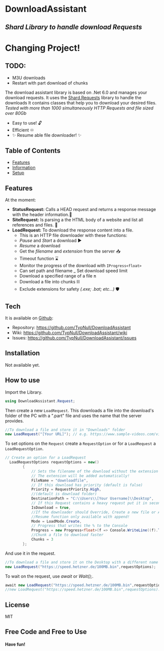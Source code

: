 ﻿# DownloadAssistant
## _Shard Library to handle download Requests_

# Changing Project!
## TODO:
- M3U downloads
- Restart with part download of chunks

The download assistant library is based on .Net 6.0 and manages your download requests. It uses the [Shard.Requests](https://github.com/TypNull/Requests) library to handle the downloads
It contains classes that help you to download your desired files.
_Tested with more than 1000 simultaneously HTTP Requests and file sized over 80Gb_

- Easy to use! 🔓
- Efficient ♾️ 
- ✨ Resume able file downloader! ✨


## Table of Contents
* [Features](#features)
* [Information](#tech)
* [Setup](#how-to-use)

## Features
At the moment:
- **StatusRequest:** Calls a HEAD request and returns a response message with the header information.🔎
- **SiteRequest:** Is parsing a the HTML body of a website and list all references and files. 🔖
- **LoadRequest:** To download the response content into a file.
  - This is an HTTP file downloader with these functions:
  - *Pause* and *Start* a download ▶
  - *Resume* a download
  - Get the *filename* and *extension* from the server 📥
  - Timeout function ⌛
  - Monitor the progress of the download with `IProgress<float>`
  - Can set path and filename
  _ Set download speed limit
  - Download a specified range of a file 🔛
  - Download a file into chunks ⛓️
  - Exclude extensions for safety _(.exe; .bat; etc...)_ 🛡️

## Tech
It is available on [Github](https://github.com/TypNull/DownloadAssistant):
- Repository: https://github.com/TypNull/DownloadAssistant
- Wiki: https://github.com/TypNull/DownloadAssistant/wiki
- Issues: https://github.com/TypNull/DownloadAssistant/issues


## Installation

Not available yet.

## How to use

Import the Library.
```cs
using DownloadAssistant.Request;
```
Then create a new `LoadRequest`.
This downloads a file into the download's folder of the PC with a ".part" file and uses the name that the server provides.
```cs
//To download a file and store it in "Downloads" folder
new LoadRequest("[Your URL]"); // e.g. https://www.sample-videos.com/video123/mkv/240/big_buck_bunny_240p_30mb.mkv
```
To set options on the `Request` create a `RequestOption` or for a `LoadRequest` a `LoadRequestOption`.
```cs
// Create an option for a LoadRequest
  LoadRequestOptions requestOptions = new()
        {
            // Sets the filename of the download without the extension
            // The extension will be added automatically!
            FileName = "downloadfile", 
            // If this download has priority (default is false)
            Priority = RequestPriority.High, 
            //(default is download folder)
            DestinationPath = "C:\\Users\\[Your Username]\\Desktop", 
            // If this Request contains a heavy request put it in second thread (default is false)
            IsDownload = true,
            //If the downloader should Override, Create a new file or Append (default is Append)
            //Resume function only available with append!
            Mode = LoadMode.Create, 
            // Progress that writes the % to the Console
            Progress = new Progress<float>(f => Console.WriteLine((f).ToString("0.0%"))),
            //Chunk a file to download faster
            Chunks = 3
        };
```
And use it in the request.
```cs
//To download a file and store it on the Desktop with a different name
new LoadRequest("https://speed.hetzner.de/100MB.bin",requestOptions);
```
To wait on the request, use *await* or *Wait();*.
```cs
await new LoadRequest("https://speed.hetzner.de/100MB.bin",requestOptions).Task;
//new LoadRequest("https://speed.hetzner.de/100MB.bin",requestOptions).Wait();
```

## License

MIT

## **Free Code** and **Free to Use**
#### Have fun!
